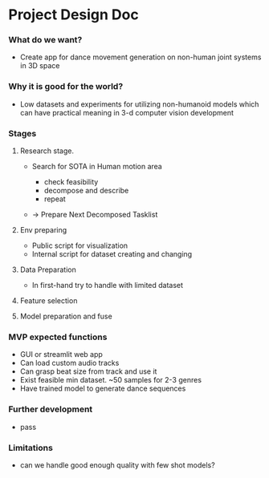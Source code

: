 # Project Design Doc


### What do we want?
- Create app for dance movement generation on non-human joint systems in 3D space

### Why it is good for the world?
- Low datasets and experiments for utilizing non-humanoid models 
which can have practical meaning in 3-d computer vision development

### Stages
1. Research stage.
    - Search for SOTA in Human motion area
      - check feasibility
      - decompose and describe
      - repeat
      
    - -> Prepare Next Decomposed Tasklist
      
2. Env preparing
    - Public script for visualization
    - Internal script for dataset creating and changing

3. Data Preparation
    - In first-hand try to handle with limited dataset

4. Feature selection

5. Model preparation and fuse

### MVP expected functions
- GUI or streamlit web app
- Can load custom audio tracks
- Can grasp beat size from track and use it
- Exist feasible min dataset. ~50 samples for 2-3 genres
- Have trained model to generate dance sequences

### Further development
- pass

### Limitations
- can we handle good enough quality with few shot models?